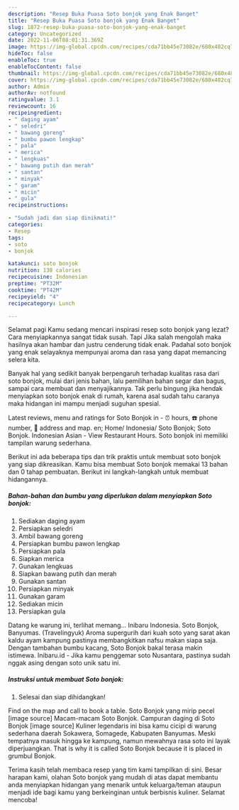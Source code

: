 ```yaml
---
description: "Resep Buka Puasa Soto bonjok yang Enak Banget"
title: "Resep Buka Puasa Soto bonjok yang Enak Banget"
slug: 1872-resep-buka-puasa-soto-bonjok-yang-enak-banget
category: Uncategorized
date: 2022-11-06T08:01:31.369Z
image: https://img-global.cpcdn.com/recipes/cda71bb45e73082e/680x482cq70/soto-bonjok-foto-resep-utama.jpg
hideToc: false
enableToc: true
enableTocContent: false
thumbnail: https://img-global.cpcdn.com/recipes/cda71bb45e73082e/680x482cq70/soto-bonjok-foto-resep-utama.jpg
cover: https://img-global.cpcdn.com/recipes/cda71bb45e73082e/680x482cq70/soto-bonjok-foto-resep-utama.jpg
author: Admin
authorAv: notfound
ratingvalue: 3.1
reviewcount: 16
recipeingredient:
- " daging ayam"
- " seledri"
- " bawang goreng"
- " bumbu pawon lengkap"
- " pala"
- " merica"
- " lengkuas"
- " bawang putih dan merah"
- " santan"
- " minyak"
- " garam"
- " micin"
- " gula"
recipeinstructions:

- "Sudah jadi dan siap dinikmati!"
categories:
- Resep
tags:
- soto
- bonjok

katakunci: soto bonjok 
nutrition: 138 calories
recipecuisine: Indonesian
preptime: "PT32M"
cooktime: "PT42M"
recipeyield: "4"
recipecategory: Lunch

---
```



Selamat pagi Kamu sedang mencari inspirasi resep soto bonjok yang lezat? Cara menyiapkannya sangat tidak susah. Tapi Jika salah mengolah maka hasilnya akan hambar dan justru cenderung tidak enak. Padahal soto bonjok yang enak selayaknya mempunyai aroma dan rasa yang dapat memancing selera kita.


Banyak hal yang sedikit banyak berpengaruh terhadap kualitas rasa dari soto bonjok, mulai dari jenis bahan, lalu pemilihan bahan segar dan bagus, sampai cara membuat dan menyajikannya. Tak perlu bingung jika hendak menyiapkan soto bonjok enak di rumah, karena asal sudah tahu caranya maka hidangan ini mampu menjadi suguhan spesial.

Latest reviews, menu and ratings for Soto Bonjok in - ⏰ hours, ☎️ phone number, 📍 address and map. en; Home/ Indonesia/ Soto Bonjok; Soto Bonjok. Indonesian Asian - View Restaurant Hours. Soto bonjok ini memiliki tampilan warung sederhana.


Berikut ini ada beberapa tips dan trik praktis untuk membuat soto bonjok yang siap dikreasikan. Kamu bisa membuat Soto bonjok memakai 13 bahan dan 0 tahap pembuatan. Berikut ini langkah-langkah untuk membuat hidangannya.

<!--inarticleads1-->

##### Bahan-bahan dan bumbu yang diperlukan dalam menyiapkan Soto bonjok:

1. Sediakan  daging ayam
1. Persiapkan  seledri
1. Ambil  bawang goreng
1. Persiapkan  bumbu pawon lengkap
1. Persiapkan  pala
1. Siapkan  merica
1. Gunakan  lengkuas
1. Siapkan  bawang putih dan merah
1. Gunakan  santan
1. Persiapkan  minyak
1. Gunakan  garam
1. Sediakan  micin
1. Persiapkan  gula


Datang ke warung ini, terlihat memang… Inibaru Indonesia. Soto Bonjok, Banyumas. (Travelingyuk) Aroma supergurih dari kuah soto yang sarat akan kaldu ayam kampung pastinya membangkitkan nafsu makan siapa saja. Dengan tambahan bumbu kacang, Soto Bonjok bakal terasa makin istimewa. Inibaru.id - Jika kamu penggemar soto Nusantara, pastinya sudah nggak asing dengan soto unik satu ini. 

<!--inarticleads2-->

##### Instruksi untuk membuat Soto bonjok:


1. Selesai dan siap dihidangkan!

Find on the map and call to book a table. Soto Bonjok yang mirip pecel [image source] Macam-macam Soto Bonjok. Campuran daging di Soto Bonjok [image source] Kuliner legendaris ini bisa kamu cicipi di warung sederhana daerah Sokawera, Somagede, Kabupaten Banyumas. Meski tempatnya masuk hingga ke kampung, namun mewahnya rasa soto ini layak diperjuangkan. That is why it is called Soto Bonjok because it is placed in grumbul Bonjok. 

Terima kasih telah membaca resep yang tim kami tampilkan di sini. Besar harapan kami, olahan Soto bonjok yang mudah di atas dapat membantu anda menyiapkan hidangan yang menarik untuk keluarga/teman ataupun menjadi ide bagi kamu yang berkeinginan untuk berbisnis kuliner. Selamat mencoba!

